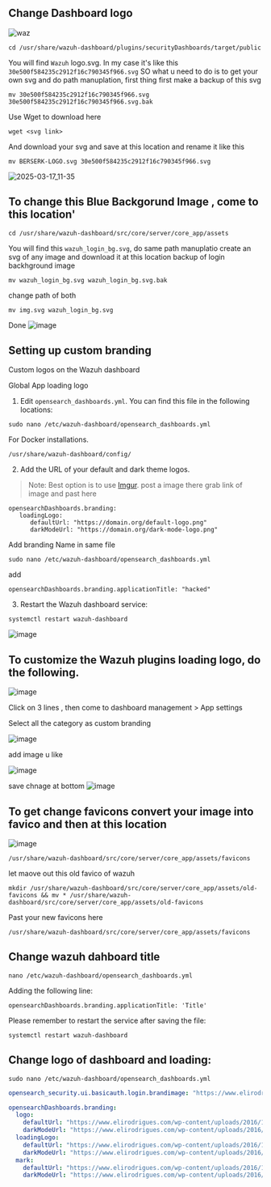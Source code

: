 ## Change Dashboard logo


![waz](https://github.com/user-attachments/assets/e3b60358-9e12-49d6-899d-9e4cd32a6c65)

```
cd /usr/share/wazuh-dashboard/plugins/securityDashboards/target/public
```
You will find `Wazuh` logo.svg. In my case it's like this `30e500f584235c2912f16c790345f966.svg`
SO what u need to do is to get your own svg and do path manuplation, first thing first make a backup of this svg
```
mv 30e500f584235c2912f16c790345f966.svg 30e500f584235c2912f16c790345f966.svg.bak
```
Use Wget to download here
```
wget <svg link>
```
And download your svg and save at this location and rename it like this
```
mv BERSERK-LOGO.svg 30e500f584235c2912f16c790345f966.svg
```
![2025-03-17_11-35](https://github.com/user-attachments/assets/87361985-3f81-4552-9e12-53eb5435f995)

## To change this Blue Backgorund Image , come to this location'
```
cd /usr/share/wazuh-dashboard/src/core/server/core_app/assets
```
You will find this `wazuh_login_bg.svg`, do same path manuplatio
create an svg of any image and download it at this location
backup of login backhground image
```
mv wazuh_login_bg.svg wazuh_login_bg.svg.bak
```
change path of both
```
mv img.svg wazuh_login_bg.svg
```
Done
![image](https://github.com/user-attachments/assets/1d8a68dd-c89c-443e-a823-641046e1620e)


## Setting up custom branding

Custom logos on the Wazuh dashboard

Global App loading logo

1. Edit `opensearch_dashboards.yml`. You can find this file in the following locations:
```
sudo nano /etc/wazuh-dashboard/opensearch_dashboards.yml
```
For Docker installations.
```
/usr/share/wazuh-dashboard/config/
```

2. Add the URL of your default and dark theme logos.

> Note: Best option is to use [Imgur](https://imgur.com/). post a image there grab link of image and past here
```
opensearchDashboards.branding:
   loadingLogo:
      defaultUrl: "https://domain.org/default-logo.png"
      darkModeUrl: "https://domain.org/dark-mode-logo.png"
```
Add branding Name in same file
```
sudo nano /etc/wazuh-dashboard/opensearch_dashboards.yml
```
add
```
opensearchDashboards.branding.applicationTitle: "hacked"
```

3. Restart the Wazuh dashboard service:

```
systemctl restart wazuh-dashboard
```
![image](https://github.com/user-attachments/assets/926ed4f9-815d-4bba-a8ba-102bea647562)

## To customize the Wazuh plugins loading logo, do the following.

![image](https://github.com/user-attachments/assets/c13e1781-28b3-4bef-8a55-d6a50f24c812)

Click on 3 lines , then come to dashboard management > App settings


Select all the category as custom branding

![image](https://github.com/user-attachments/assets/68e54785-abca-42be-b81a-9df9cb29fe48)

add image u like

![image](https://github.com/user-attachments/assets/f0f335ac-60e5-407e-9af2-975af1f37106)

save chnage at bottom 
![image](https://github.com/user-attachments/assets/d455ec83-5327-4cf7-b61e-4d710d3a7297)



## To get change favicons convert your image into favico and then at this location
![image](https://github.com/user-attachments/assets/fcfdc052-f941-4029-a857-931cbb100970)

```
/usr/share/wazuh-dashboard/src/core/server/core_app/assets/favicons
```
let maove out this old favico of wazuh
```
mkdir /usr/share/wazuh-dashboard/src/core/server/core_app/assets/old-favicons && mv * /usr/share/wazuh-dashboard/src/core/server/core_app/assets/old-favicons
```

Past your new favicons here
```
/usr/share/wazuh-dashboard/src/core/server/core_app/assets/favicons
```

<!--
opensearchDashboards.branding:
   loadingLogo:
      defaultUrl: "https://i.imgur.com/xKck6D7.png"
      darkModeUrl: "https://i.imgur.com/xKck6D7.png"
-->

## Change wazuh dahboard title
```
nano /etc/wazuh-dashboard/opensearch_dashboards.yml
```
Adding the following line:
```
opensearchDashboards.branding.applicationTitle: 'Title'
```
Please remember to restart the service after saving the file:
```
systemctl restart wazuh-dashboard
```


##  Change logo of dashboard and loading:

```
sudo nano /etc/wazuh-dashboard/opensearch_dashboards.yml
```

```yml
opensearch_security.ui.basicauth.login.brandimage: "https://www.elirodrigues.com/wp-content/uploads/2016/11/sample-logo-black.png"

opensearchDashboards.branding:
  logo:
    defaultUrl: "https://www.elirodrigues.com/wp-content/uploads/2016/11/sample-logo-black.png"
    darkModeUrl: "https://www.elirodrigues.com/wp-content/uploads/2016/11/sample-logo-black.png"
  loadingLogo:
    defaultUrl: "https://www.elirodrigues.com/wp-content/uploads/2016/11/sample-logo-black.png"
    darkModeUrl: "https://www.elirodrigues.com/wp-content/uploads/2016/11/sample-logo-black.png"
  mark:
    defaultUrl: "https://www.elirodrigues.com/wp-content/uploads/2016/11/sample-logo-black.png"
    darkModeUrl: "https://www.elirodrigues.com/wp-content/uploads/2016/11/sample-logo-black.png"
```